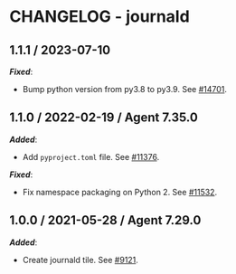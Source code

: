 # CHANGELOG - journald

## 1.1.1 / 2023-07-10

***Fixed***:

* Bump python version from py3.8 to py3.9. See [#14701](https://github.com/DataDog/integrations-core/pull/14701).

## 1.1.0 / 2022-02-19 / Agent 7.35.0

***Added***: 

* Add `pyproject.toml` file. See [#11376](https://github.com/DataDog/integrations-core/pull/11376).

***Fixed***: 

* Fix namespace packaging on Python 2. See [#11532](https://github.com/DataDog/integrations-core/pull/11532).


## 1.0.0 / 2021-05-28 / Agent 7.29.0

***Added***: 

* Create journald tile. See [#9121](https://github.com/DataDog/integrations-core/pull/9121).


